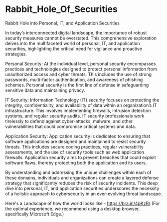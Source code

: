 # Rabbit_Hole_Of_Securities
Rabbit Hole into Personal, IT, and Application Securities

In today’s interconnected digital landscape, the importance of robust security measures cannot be overstated. This comprehensive exploration delves into the multifaceted world of personal, IT, and application securities, highlighting the critical need for vigilance and proactive strategies.

Personal Security: At the individual level, personal security encompasses practices and technologies designed to protect personal information from unauthorized access and cyber threats. This includes the use of strong passwords, multi-factor authentication, and awareness of phishing schemes. Personal security is the first line of defense in safeguarding sensitive data and maintaining privacy.

IT Security: Information Technology (IT) security focuses on protecting the integrity, confidentiality, and availability of data within an organization’s IT infrastructure. This involves implementing firewalls, intrusion detection systems, and regular security audits. IT security professionals work tirelessly to defend against cyber-attacks, malware, and other vulnerabilities that could compromise critical systems and data.

Application Security: Application security is dedicated to ensuring that software applications are designed and maintained to resist security threats. This includes secure coding practices, regular vulnerability assessments, and the use of security tools such as web application firewalls. Application security aims to prevent breaches that could exploit software flaws, thereby protecting both the application and its users.

By understanding and addressing the unique challenges within each of these domains, individuals and organizations can create a layered defense strategy that significantly reduces the risk of security incidents. This deep dive into personal, IT, and application securities underscores the necessity of a holistic approach to cybersecurity in an ever-evolving threat landscape.

Here's a Landscape of how the world looks like - https://bra.in/4pKzRr (For the optimal experience, we recommend using a desktop browser, specifically Microsoft Edge.)

